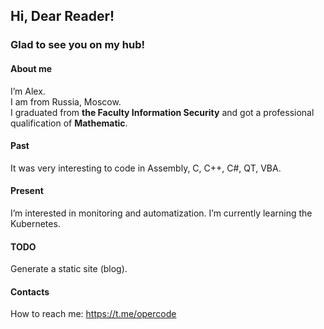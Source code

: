 ## Hi, Dear Reader!  
### Glad to see you on my hub!
#### About me
I’m Alex.  
I am from Russia, Moscow.  
I graduated from **the Faculty Information Security** and got a professional qualification of **Mathematic**.
#### Past
It was very interesting to code in Assembly, C, C++, C#, QT, VBA.
#### Present
I’m interested in monitoring and automatization.
I’m currently learning the Kubernetes.
#### TODO
Generate a static site (blog).
#### Contacts
How to reach me: https://t.me/opercode

